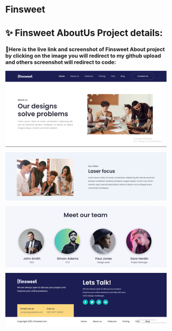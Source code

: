 # Finsweet

# ✨ Finsweet AboutUs Project details:

### 🧨Here is the live link and screenshot of Finsweet About project by clicking on the image you will redirect to my github upload and others screenshot will redirect to code:

<p align="center">
  <a href="https://mahmudurnishat.github.io/FinsweetAboutHtml-Css-Bootstrap/"><img src="images/Screenshot_13.png"></a>
</p>
<p align="center">
  <a href="https://github.com/MahmudurNishat/FinsweetAboutHtml-Css-Bootstrap/blob/main/index.html"><img src="images/Screenshot_14.png"></a>
</p>
<p align="center">
  <a href="https://github.com/MahmudurNishat/FinsweetAboutHtml-Css-Bootstrap/blob/main/index.html"><img src="images/Screenshot_15.png"></a>
</p>
<p align="center">
  <a href="https://github.com/MahmudurNishat/FinsweetAboutHtml-Css-Bootstrap/blob/main/index.html"><img src="images/Screenshot_16.png"></a>
</p>
